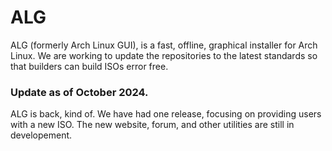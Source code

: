 # ALG

ALG (formerly Arch Linux GUI), is a fast, offline, graphical installer for Arch Linux. We are working to update the repositories to the latest standards so that builders can build ISOs error free.

### Update as of October 2024.
ALG is back, kind of. We have had one release, focusing on providing users with a new ISO. The new website, forum, and other utilities are still in developement.
